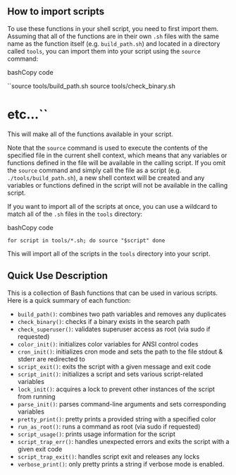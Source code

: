 How to import scripts
---------------------

To use these functions in your shell script, you need to first import them. Assuming that all of the functions are in their own `.sh` files with the same name as the function itself (e.g. `build_path.sh`) and located in a directory called `tools`, you can import them into your script using the `source` command:

bashCopy code

``source tools/build_path.sh 
source tools/check_binary.sh 
# etc...``

This will make all of the functions available in your script.

Note that the `source` command is used to execute the contents of the specified file in the current shell context, which means that any variables or functions defined in the file will be available in the calling script. If you omit the `source` command and simply call the file as a script (e.g. `./tools/build_path.sh`), a new shell context will be created and any variables or functions defined in the script will not be available in the calling script.

If you want to import all of the scripts at once, you can use a wildcard to match all of the `.sh` files in the `tools` directory:

bashCopy code

``for script in tools/*.sh; do
    source "$script"
done``

This will import all of the scripts in the `tools` directory into your script.

Quick Use Description
---------------------

This is a collection of Bash functions that can be used in various scripts. Here is a quick summary of each function:

*   `build_path()`: combines two path variables and removes any duplicates
*   `check_binary()`: checks if a binary exists in the search path
*   `check_superuser()`: validates superuser access as root (via sudo if requested)
*   `color_init()`: initializes color variables for ANSI control codes
*   `cron_init()`: initializes cron mode and sets the path to the file stdout & stderr are redirected to
*   `script_exit()`: exits the script with a given message and exit code
*   `script_init()`: initializes a script and sets various script-related variables
*   `lock_init()`: acquires a lock to prevent other instances of the script from running
*   `parse_init()`: parses command-line arguments and sets corresponding variables
*   `pretty_print()`: pretty prints a provided string with a specified color
*   `run_as_root()`: runs a command as root (via sudo if requested)
*   `script_usage()`: prints usage information for the script
*   `script_trap_err()`: handles unexpected errors and exits the script with a given exit code
*   `script_trap_exit()`: handles script exit and releases any locks
*   `verbose_print()`: only pretty prints a string if verbose mode is enabled.

